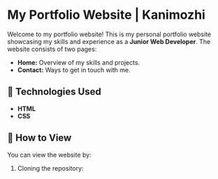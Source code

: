 # My Portfolio Website | Kanimozhi

Welcome to my portfolio website! This is my personal portfolio website showcasing my skills and experience as a **Junior Web Developer**. The website consists of two pages:  

- **Home:** Overview of my skills and projects.  
- **Contact:** Ways to get in touch with me.  

## 🔹 Technologies Used  
- **HTML**  
- **CSS**  
  
## 🔹 How to View  
You can view the website by:  
1. Cloning the repository:  
   ```bash
  
